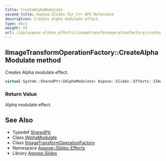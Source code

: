 ```yaml
---
title: CreateAlphaModulate
second_title: Aspose.Slides for C++ API Reference
description: Creates Alpha modulate effect.
type: docs
weight: 53
url: /cpp/aspose.slides.effects/iimagetransformoperationfactory/createalphamodulate/
---
```

## IImageTransformOperationFactory::CreateAlphaModulate method


Creates Alpha modulate effect.

```cpp
virtual System::SharedPtr<IAlphaModulate> Aspose::Slides::Effects::IImageTransformOperationFactory::CreateAlphaModulate()=0
```


### Return Value

Alpha modulate effect.

## See Also

* Typedef [SharedPtr](../../../system/sharedptr/)
* Class [IAlphaModulate](../../ialphamodulate/)
* Class [IImageTransformOperationFactory](../)
* Namespace [Aspose::Slides::Effects](../../)
* Library [Aspose.Slides](../../../)
